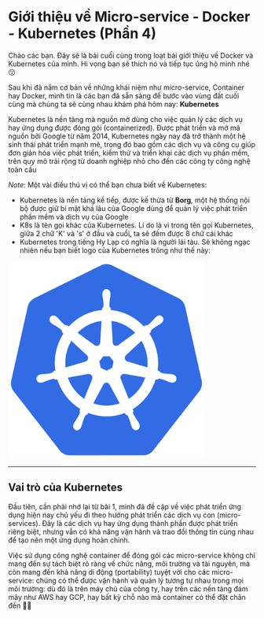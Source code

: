 # Giới thiệu về Micro-service - Docker - Kubernetes (Phần 4)

Chào các bạn. Đây sẽ là bài cuối cùng trong loạt bài giới thiệu về Docker và Kubernetes của mình. Hi vọng bạn sẽ thích nó và tiếp tục ủng hộ mình nhé :kissing:

Sau khi đã nắm cơ bản về những khái niệm như micro-service, Container hay Docker, mình tin là các bạn đã sẵn sàng để bước vào vùng đất cuối cùng mà chúng ta sẽ cùng nhau khám phá hôm nay: **Kubernetes**

Kubernetes là nền tảng mà nguồn mở dùng cho việc quản lý các dịch vụ hay ứng dụng được đóng gói (containerized). Được phát triển và mở mã nguồn bởi Google từ năm 2014, Kubernetes ngày nay đã trở thành một hệ sinh thái phát triển mạnh mẽ, trong đó bao gồm các dịch vụ và công cụ giúp đơn giản hóa việc phát triển, kiểm thử và triển khai các dịch vụ phần mềm, trên quy mô trải rộng từ doanh nghiệp nhỏ cho đến các công ty công nghệ toàn cầu

*Note*: Một vài điều thú vị có thể bạn chưa biết về Kubernetes:
- Kubernetes là nền tảng kế tiếp, được kế thừa từ **Borg**, một hệ thống nội bộ được giữ bí mật khá lâu của Google dùng để quản lý việc phát triển phần mềm và dịch vụ của Google
- K8s là tên gọi khác của Kubernetes. Lí do là vì trong tên gọi Kubernetes, giữa 2 chữ 'K' và 's' ở đầu và cuối, ta sẽ đếm được 8 chữ cái khác
- Kubernetes trong tiếng Hy Lạp có nghĩa là người lái tàu. Sẽ không ngạc nhiên nếu bạn biết logo của Kubernetes trông như thế này:

<img src="../images/1200px-Kubernetes_logo_without_workmark.png" alt="kubernetes-logo" width="400" height='400' />

************************************************************************************************************

## Vai trò của Kubernetes

Đầu tiên, cần phải nhớ lại từ bài 1, mình đã đề cập về việc phát triển ứng dụng hiện nay chủ yếu đi theo hướng phát triển các dịch vụ con (micro-services). Đây là các dịch vụ hay ứng dụng thành phần được phát triển riêng biệt, nhưng vẫn có khả năng vận hành và trao đổi thông tin cùng nhau để tạo nên một ứng dụng hoàn chỉnh. 

Việc sử dụng công nghệ container để đóng gói các micro-service không chỉ mang đến sự tách biệt rõ ràng về chức năng, môi trường và tài nguyên, mà còn mang đến khả năng di động (portability) tuyệt vời cho các micro-service: chúng có thể được vận hành và quản lý tương tự nhau trong mọi môi trường: dù đó là trên máy chủ của công ty, hay trên các nền tảng đám mây như AWS hay GCP, hay bất kỳ chỗ nào mà container có thể đặt chân đến :man_astronaut:

